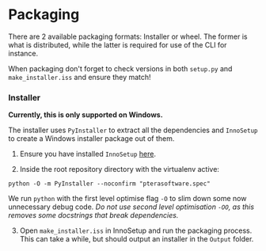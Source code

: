 # Packaging

There are 2 available packaging formats: Installer or wheel. The former is what is
distributed, while the latter is
required for use of the CLI for instance.

When packaging don't forget to check versions in both `setup.py` and
`make_installer.iss` and ensure they match!

### Installer

**Currently, this is only supported on Windows.**

The installer uses `PyInstaller` to extract all the dependencies and `InnoSetup` to
create a Windows installer package
out of them.

1. Ensure you have installed `InnoSetup` [here](https://jrsoftware.org/isdl.php).

2. Inside the root repository directory with the virtualenv active:

```commandline
python -O -m PyInstaller --noconfirm "pterasoftware.spec"
```

We run `python` with the first level optimise flag `-O` to slim down some now
unnecessary debug code. *Do not use second
level optimisation `-OO`, as this removes some docstrings that break dependencies.*

3. Open `make_installer.iss` in InnoSetup and run the packaging process. This can take a
   while, but should output an
   installer in the `Output` folder.
